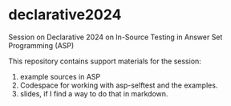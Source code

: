 # declarative2024
Session on Declarative 2024 on In-Source Testing in Answer Set Programming (ASP)

This repository contains support materials for the session:

1. example sources in ASP
2. Codespace for working with asp-selftest and the examples.
3. slides, if I find a way to do that in markdown.
